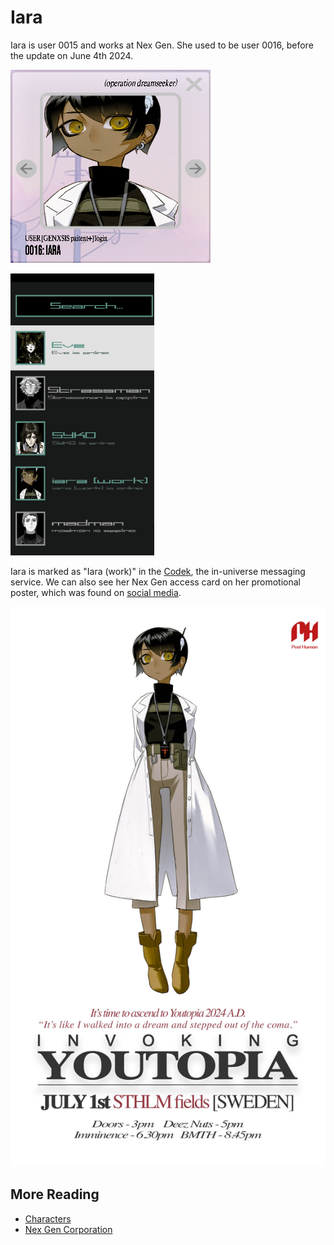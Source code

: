 # Iara

Iara is user 0015 and works at Nex Gen. She used to be user 0016, before the 
update on June 4th 2024.

![img_2.png](../../Resources/characters/iara/iara.png)

![img_1.png](../../Resources/webpage/message_screenshot.png)

Iara is marked as "Iara (work)" in the [Codek](../webpage#codek), the in-universe messaging 
service. We can also see her Nex Gen access card on her promotional poster, which 
was found on [social media](../socials/social-posts).

![Promotional poster for Iara](../../Resources/characters/iara/poster.jpg)

## More Reading

- [Characters](characters)
- [Nex Gen Corporation](../lore/nex-gen-corporation)